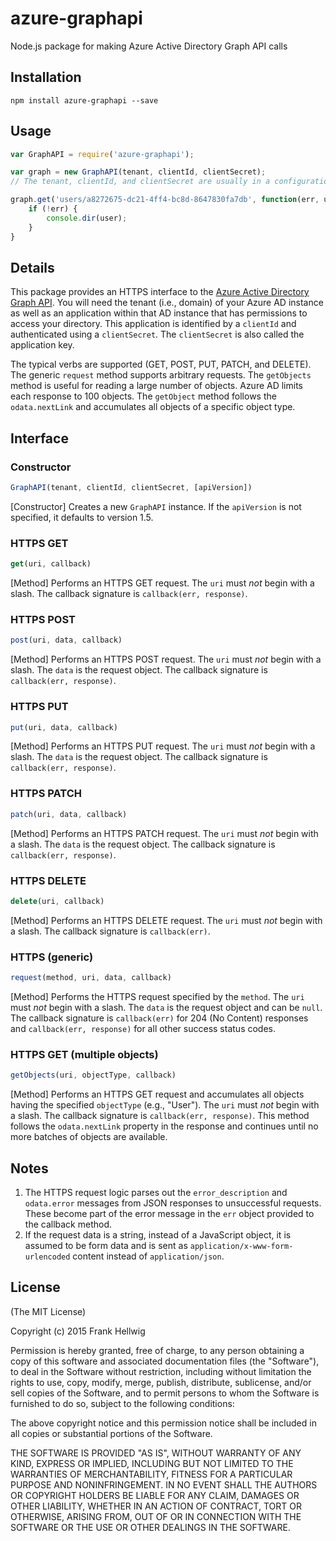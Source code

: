 # azure-graphapi

Node.js package for making Azure Active Directory Graph API calls

## Installation

```
npm install azure-graphapi --save
```

## Usage

```javascript
var GraphAPI = require('azure-graphapi');

var graph = new GraphAPI(tenant, clientId, clientSecret);
// The tenant, clientId, and clientSecret are usually in a configuration file.

graph.get('users/a8272675-dc21-4ff4-bc8d-8647830fa7db', function(err, user) {
    if (!err) {
        console.dir(user);
    }
}
```

## Details

This package provides an HTTPS interface to the [Azure Active Directory Graph API](https://msdn.microsoft.com/en-us/library/azure/hh974476.aspx). You will need the tenant (i.e., domain) of your Azure AD instance as well as an application within that AD instance that has permissions to access your directory. This application is identified by a `clientId` and authenticated using a `clientSecret`. The `clientSecret` is also called the application key.

The typical verbs are supported (GET, POST, PUT, PATCH, and DELETE). The generic `request` method supports arbitrary requests. The `getObjects` method is useful for reading a large number of objects. Azure AD limits each response to 100 objects. The `getObject` method follows the `odata.nextLink` and accumulates all objects of a specific object type.

## Interface

### Constructor

```javascript
GraphAPI(tenant, clientId, clientSecret, [apiVersion])
```

[Constructor] Creates a new `GraphAPI` instance. If the `apiVersion` is not specified, it defaults to version 1.5.

### HTTPS GET

```javascript
get(uri, callback)
```

[Method] Performs an HTTPS GET request. The `uri` must *not* begin with a slash. The callback signature is `callback(err, response)`.

### HTTPS POST

```javascript
post(uri, data, callback)
```

[Method] Performs an HTTPS POST request. The `uri` must *not* begin with a slash. The `data` is the request object. The callback signature is `callback(err, response)`.

### HTTPS PUT
```javascript
put(uri, data, callback)
```

[Method] Performs an HTTPS PUT request. The `uri` must *not* begin with a slash. The `data` is the request object. The callback signature is `callback(err, response)`.

### HTTPS PATCH

```javascript
patch(uri, data, callback)
```

[Method] Performs an HTTPS PATCH request. The `uri` must *not* begin with a slash. The `data` is the request object. The callback signature is `callback(err, response)`.

### HTTPS DELETE

```javascript
delete(uri, callback)
```

[Method] Performs an HTTPS DELETE request. The `uri` must *not* begin with a slash. The callback signature is `callback(err)`.

### HTTPS (generic)

```javascript
request(method, uri, data, callback)
```

[Method] Performs the HTTPS request specified by the `method`. The `uri` must *not* begin with a slash. The `data` is the request object and can be `null`. The callback signature is `callback(err)` for 204 (No Content) responses and `callback(err, response)` for all other success status codes.

### HTTPS GET (multiple objects)

```javascript
getObjects(uri, objectType, callback)
```

[Method] Performs an HTTPS GET request and accumulates all objects having the specified `objectType` (e.g., "User"). The `uri` must *not* begin with a slash. The callback signature is `callback(err, response)`. This method follows the `odata.nextLink` property in the response and continues until no more batches of objects are available.

## Notes

1. The HTTPS request logic parses out the `error_description` and `odata.error` messages from JSON responses to unsuccessful requests. These become part of the error message in the `err` object provided to the callback method.
2. If the request data is a string, instead of a JavaScript object, it is assumed to be form data and is sent as `application/x-www-form-urlencoded` content instead of `application/json`.

## License

(The MIT License)

Copyright (c) 2015 Frank Hellwig

Permission is hereby granted, free of charge, to any person obtaining a copy of this software and associated documentation files (the "Software"), to deal in the Software without restriction, including without limitation the rights to use, copy, modify, merge, publish, distribute, sublicense, and/or sell copies of the Software, and to permit persons to whom the Software is furnished to do so, subject to the following conditions:

The above copyright notice and this permission notice shall be included in all copies or substantial portions of the Software.

THE SOFTWARE IS PROVIDED "AS IS", WITHOUT WARRANTY OF ANY KIND, EXPRESS OR IMPLIED, INCLUDING BUT NOT LIMITED TO THE WARRANTIES OF MERCHANTABILITY, FITNESS FOR A PARTICULAR PURPOSE AND NONINFRINGEMENT. IN NO EVENT SHALL THE AUTHORS OR COPYRIGHT HOLDERS BE LIABLE FOR ANY CLAIM, DAMAGES OR OTHER LIABILITY, WHETHER IN AN ACTION OF CONTRACT, TORT OR OTHERWISE, ARISING FROM, OUT OF OR IN CONNECTION WITH THE SOFTWARE OR THE USE OR OTHER DEALINGS IN THE SOFTWARE.


